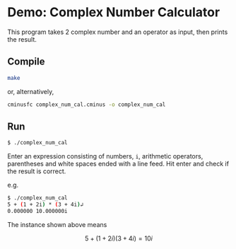 # Demo: Complex Number Calculator

This program takes 2 complex number and an operator as input, then prints the result. 

## Compile

```bash
make
```

or, alternatively, 

```bash
cminusfc complex_num_cal.cminus -o complex_num_cal
```

## Run

```bash
$ ./complex_num_cal
```

Enter an expression consisting of numbers, `i`, arithmetic operators, parentheses and white spaces ended with a line feed. 
Hit enter and check if the result is correct. 

e.g. 

```bash
$ ./complex_num_cal
5 + (1 + 2i) * (3 + 4i)↲
0.000000 10.000000i
```

The instance shown above means

$$
5+(1+2i)(3+4i)=10i
$$